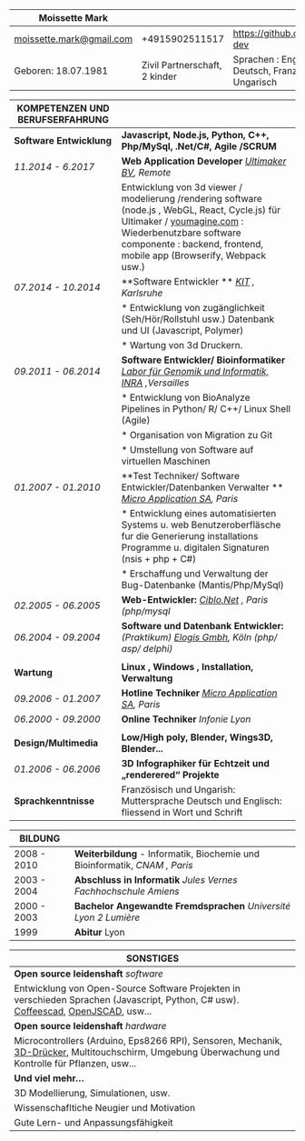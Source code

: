 | Moissette Mark           |                               |                                          |
| ------------------------ | ----------------------------- | ---------------------------------------- |
| moissette.mark@gmail.com | +4915902511517                | https://github.com/kaosat-dev            |
| Geboren: 18.07.1981      | Zivil Partnerschaft, 2 kinder | Sprachen : English, Deutsch, Französisch, Ungarisch |

| KOMPETENZEN UND BERUFSERFAHRUNG |                                          |
| ------------------------------- | ---------------------------------------- |
| **Software Entwicklung**        | **Javascript, Node.js, Python, C++,  Php/MySql,  .Net/C#, Agile /SCRUM** |
| *11.2014 - 6.2017*              | **Web Application Developer** *[Ultimaker BV](https://ultimaker.com/), Remote* |
|                                 | Entwicklung von 3d viewer / modelierung /rendering software (node.js , WebGL, React, Cycle.js) für Ultimaker / [youmagine.com]() : Wiederbenutzbare software componente : backend, frontend, mobile app (Browserify, Webpack usw.) |
| *07.2014 - 10.2014*             | **Software Entwickler ** *[KIT](https://www.kit.edu/) , Karlsruhe* |
|                                 | * Entwicklung von zugänglichkeit (Seh/Hör/Rollstuhl usw.) Datenbank und UI (Javascript, Polymer) |
|                                 | * Wartung von 3d Druckern.               |
| *09.2011 - 06.2014*             | **Software Entwickler/ Bioinformatiker** *[Labor für Genomik und Informatik, INRA](https://urgi.versailles.inra.fr/) ,Versailles* |
|                                 | * Entwicklung von BioAnalyze Pipelines in Python/ R/ C++/ Linux Shell  (Agile) |
|                                 | * Organisation von Migration zu Git      |
|                                 | * Umstellung von Software auf virtuellen Maschinen |
| *01.2007 - 01.2010*             | **Test Techniker/ Software Entwickler/Datenbanken Verwalter ** *[Micro Application SA](https://microapp.com/), Paris* |
|                                 | * Entwicklung eines automatisierten Systems u. web Benutzeroberfläsche fur die Generierung installations Programme u. digitalen Signaturen  (nsis + php + C#) |
|                                 | * Erschaffung und Verwaltung der Bug-Datenbanke (Mantis/Php/MySql) |
| *02.2005 - 06.2005*             | **Web-Entwickler:** *[Ciblo.Net](http://www.ciblo.net/) , Paris (php/mysql* |
| *06.2004 - 09.2004*             | **Software und Datenbank Entwickler:**  *(Praktikum)* *[Elogis Gmbh](http://www.elogis.de/), Köln (php/ asp/ delphi)* |
|                                 |                                          |
| **Wartung**                     | **Linux , Windows , Installation, Verwaltung** |
| *09.2006 - 01.2007*             | **Hotline Techniker** *[Micro Application SA](https://microapp.com/), Paris* |
| *06.2000 - 09.2000*             | **Online Techniker** *Infonie Lyon*      |
|                                 |                                          |
| **Design/Multimedia**           | **Low/High poly, Blender, Wings3D, Blender...** |
| *01.2006 - 06.2006*             | **3D Infographiker für Echtzeit und „renderered“ Projekte** |
| **Sprachkenntnisse**            | Französisch und Ungarish: Muttersprache Deutsch und Englisch: fliessend in Wort und Schrift |

| **BILDUNG** |                                          |
| ----------- | ---------------------------------------- |
| 2008 - 2010 | **Weiterbildung** - Informatik, Biochemie und Bioinformatik, *CNAM , Paris* |
| 2003 - 2004 | **Abschluss in Informatik** *Jules Vernes Fachhochschule Amiens* |
| 2000 - 2003 | **Bachelor Angewandte Fremdsprachen** *Université Lyon 2 Lumière* |
| 1999        | **Abitur** Lyon                          |

| **SONSTIGES**                            |
| ---------------------------------------- |
| **Open source leidenshaft** *software*   |
| Entwicklung von Open-Source Software Projekten in verschieden Sprachen (Javascript, Python, C# usw). [Coffeescad](https://github.com/kaosat-dev/CoffeeSCad), [OpenJSCAD](https://github.com/jscad), usw... |
| **Open source leidenshaft** *hardware*   |
| Microcontrollers (Arduino, Eps8266 RPI), Sensoren, Mechanik, [3D-Drücker](https://www.thingiverse.com/ckaos/about), Multitouchschirm, Umgebung Überwachung und Kontrolle für Pflanzen, usw... |
| **Und viel mehr…**                       |
| 3D Modellierung, Simulationen, usw.      |
| Wissenschafltiche Neugier und Motivation |
| Gute Lern- und Anpassungsfähigkeit       |